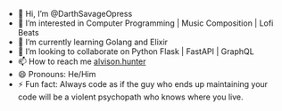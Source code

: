 - 👋 Hi, I’m @DarthSavageOpress
- 👀 I’m interested in Computer Programming | Music Composition | Lofi Beats
- 🌱 I’m currently learning Golang and Elixir
- 💞️ I’m looking to collaborate on Python Flask | FastAPI | GraphQL
- 📫 How to reach me [alvison.hunter](https://www.google.com/support/accounts/bin/answer.py?answer=181692)
- 😄 Pronouns: He/Him
- ⚡ Fun fact: Always code as if the guy who ends up maintaining your code will be a violent psychopath who knows where you live.

<!---
DarthSavageOpress/DarthSavageOpress is a ✨ special ✨ repository because its `README.md` (this file) appears on your GitHub profile.
You can click the Preview link to take a look at your changes.
--->
